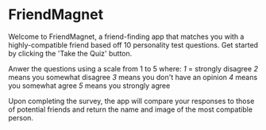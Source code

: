 # FriendMagnet

Welcome to FriendMagnet, a friend-finding app that matches you with a highly-compatible friend based off 10 personality test questions. Get started by clicking the 'Take the Quiz' button. 

Anwer the questions using a scale from 1 to 5 where:
  *1* = strongly disagree
  *2* means you somewhat disagree 
  *3* means you don't have an opinion 
  *4* means you somewhat agree 
  *5* means you strongly agree

Upon completing the survey, the app will compare your responses to those of potential friends and return the name and image of the most compatible person.
